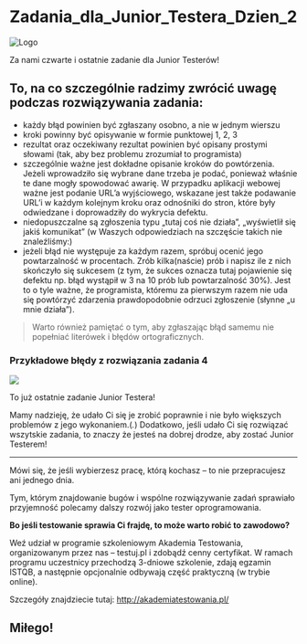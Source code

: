 # Zadania_dla_Junior_Testera_Dzien_2
<img alt="Logo" src="https://blog.testuj.pl/wp-content/uploads/2018/07/testujpl_logo.png">


Za nami czwarte i ostatnie zadanie dla Junior Testerów!


## To, na co szczególnie radzimy zwrócić uwagę podczas rozwiązywania zadania:
- każdy błąd powinien być zgłaszany osobno, a nie w jednym wierszu
- kroki powinny być opisywanie w formie punktowej 1, 2, 3 
- rezultat oraz oczekiwany rezultat powinien być opisany prostymi słowami (tak, aby bez problemu zrozumiał to programista) 
- szczególnie ważne jest dokładne opisanie kroków do powtórzenia. Jeżeli wprowadziło się wybrane dane trzeba je podać, ponieważ właśnie te dane mogły spowodować awarię. W przypadku aplikacji webowej ważne jest podanie URL’a wyjściowego, wskazane jest także podawanie URL’i w każdym kolejnym kroku oraz odnośniki do stron, które były odwiedzane i doprowadziły do wykrycia defektu.
- niedopuszczalne są zgłoszenia typu „tutaj coś nie działa”, „wyświetlił się jakiś komunikat” (w Waszych odpowiedziach na szczęście takich nie znaleźliśmy:) 
- jeżeli błąd nie występuje za każdym razem, spróbuj ocenić jego powtarzalność w procentach. Zrób kilka(naście) prób i napisz ile z nich skończyło się sukcesem (z tym, że sukces oznacza tutaj pojawienie się defektu np. błąd wystąpił w 3 na 10 prób lub powtarzalność 30%). Jest to o tyle ważne, że programista, któremu za pierwszym razem nie uda się powtórzyć zdarzenia prawdopodobnie odrzuci zgłoszenie (słynne „u mnie działa”).

> Warto również pamiętać o tym, aby zgłaszając błąd samemu nie popełniać literówek i błędów ortograficznych.

### Przykładowe błędy z rozwiązania zadania 4

<img src="https://blog.testuj.pl/wp-content/uploads/2018/07/zadanie-4.png">

To już ostatnie zadanie Junior Testera! 

Mamy nadzieję, że udało Ci się je zrobić poprawnie i nie było większych problemów z jego wykonaniem.(*.*)
Dodatkowo, jeśli udało Ci się rozwiązać wszytskie zadania, to znaczy że jesteś na dobrej drodze, aby zostać Junior Testerem!
___

Mówi się, że jeśli wybierzesz pracę, którą kochasz – to nie przepracujesz ani jednego dnia.

Tym, którym znajdowanie bugów i wspólne rozwiązywanie zadań sprawiało przyjemność polecamy dalszy rozwój jako tester oprogramowania.

**Bo jeśli testowanie sprawia Ci frajdę, to może warto robić to zawodowo?**

Weź udział w programie szkoleniowym Akademia Testowania, organizowanym przez nas – testuj.pl i zdobądź cenny certyfikat.
W ramach programu uczestnicy przechodzą 3-dniowe szkolenie, zdają egzamin ISTQB, a następnie opcjonalnie odbywają część praktyczną (w trybie online). 

Szczegóły znajdziecie tutaj: http://akademiatestowania.pl/

## Miłego!
